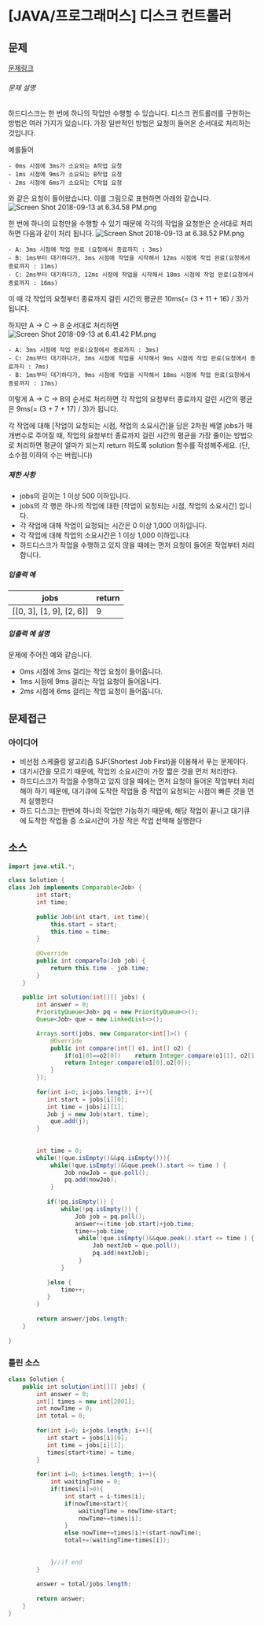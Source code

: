 # [JAVA/프로그래머스] 디스크 컨트롤러

## 문제

[문제링크](https://programmers.co.kr/learn/courses/30/lessons/42627#)

###### 문제 설명

하드디스크는 한 번에 하나의 작업만 수행할 수 있습니다. 디스크 컨트롤러를 구현하는 방법은 여러 가지가 있습니다. 가장 일반적인 방법은 요청이 들어온 순서대로 처리하는 것입니다.

예를들어

```
- 0ms 시점에 3ms가 소요되는 A작업 요청
- 1ms 시점에 9ms가 소요되는 B작업 요청
- 2ms 시점에 6ms가 소요되는 C작업 요청
```

와 같은 요청이 들어왔습니다. 이를 그림으로 표현하면 아래와 같습니다.
![Screen Shot 2018-09-13 at 6.34.58 PM.png](https://tva1.sinaimg.cn/large/0081Kckwgy1glb12euedsj312i0aaq3i.jpg)

한 번에 하나의 요청만을 수행할 수 있기 때문에 각각의 작업을 요청받은 순서대로 처리하면 다음과 같이 처리 됩니다.
![Screen Shot 2018-09-13 at 6.38.52 PM.png](https://tva1.sinaimg.cn/large/0081Kckwgy1glb12fgdv8j30yw0c675f.jpg)

```
- A: 3ms 시점에 작업 완료 (요청에서 종료까지 : 3ms)
- B: 1ms부터 대기하다가, 3ms 시점에 작업을 시작해서 12ms 시점에 작업 완료(요청에서 종료까지 : 11ms)
- C: 2ms부터 대기하다가, 12ms 시점에 작업을 시작해서 18ms 시점에 작업 완료(요청에서 종료까지 : 16ms)
```

이 때 각 작업의 요청부터 종료까지 걸린 시간의 평균은 10ms(= (3 + 11 + 16) / 3)가 됩니다.

하지만 A → C → B 순서대로 처리하면
![Screen Shot 2018-09-13 at 6.41.42 PM.png](https://tva1.sinaimg.cn/large/0081Kckwgy1glb12gd1poj311k0cuabb.jpg)

```
- A: 3ms 시점에 작업 완료(요청에서 종료까지 : 3ms)
- C: 2ms부터 대기하다가, 3ms 시점에 작업을 시작해서 9ms 시점에 작업 완료(요청에서 종료까지 : 7ms)
- B: 1ms부터 대기하다가, 9ms 시점에 작업을 시작해서 18ms 시점에 작업 완료(요청에서 종료까지 : 17ms)
```

이렇게 A → C → B의 순서로 처리하면 각 작업의 요청부터 종료까지 걸린 시간의 평균은 9ms(= (3 + 7 + 17) / 3)가 됩니다.

각 작업에 대해 [작업이 요청되는 시점, 작업의 소요시간]을 담은 2차원 배열 jobs가 매개변수로 주어질 때, 작업의 요청부터 종료까지 걸린 시간의 평균을 가장 줄이는 방법으로 처리하면 평균이 얼마가 되는지 return 하도록 solution 함수를 작성해주세요. (단, 소수점 이하의 수는 버립니다)

##### 제한 사항

- jobs의 길이는 1 이상 500 이하입니다.
- jobs의 각 행은 하나의 작업에 대한 [작업이 요청되는 시점, 작업의 소요시간] 입니다.
- 각 작업에 대해 작업이 요청되는 시간은 0 이상 1,000 이하입니다.
- 각 작업에 대해 작업의 소요시간은 1 이상 1,000 이하입니다.
- 하드디스크가 작업을 수행하고 있지 않을 때에는 먼저 요청이 들어온 작업부터 처리합니다.

##### 입출력 예

| jobs                     | return |
| ------------------------ | ------ |
| [[0, 3], [1, 9], [2, 6]] | 9      |

##### 입출력 예 설명

문제에 주어진 예와 같습니다.

- 0ms 시점에 3ms 걸리는 작업 요청이 들어옵니다.
- 1ms 시점에 9ms 걸리는 작업 요청이 들어옵니다.
- 2ms 시점에 6ms 걸리는 작업 요청이 들어옵니다.



## 문제접근

### 아이디어

- 비선점 스케줄링 알고리즘 SJF(Shortest Job First)을 이용해서 푸는 문제이다. 
- 대기시간을 모르기 때문에, 작업의 소요시간이 가장 짧은 것을 먼저 처리한다. 
- 하드디스크가 작업을 수행하고 있지 않을 때에는 먼저 요청이 들어온 작업부터 처리해야 하기 때문에, 대기큐에 도착한 작업들 중 작업이 요청되는 시점이 빠른 것을 먼저 실행한다
- 하드 디스크는 한번에 하나의 작업만 가능하기 때문에, 해당 작업이 끝나고 대기큐에 도착한 작업들 중  소요시간이 가장 작은 작업 선택해 실행한다  



## 소스



```java
import java.util.*;

class Solution {
class Job implements Comparable<Job> {
        int start;
        int time;
        
        public Job(int start, int time){
            this.start = start;
            this.time = time;
        }
        
        @Override
        public int compareTo(Job job) {
        	return this.time - job.time;
        }    
    }
    
    public int solution(int[][] jobs) {
        int answer = 0;
        PriorityQueue<Job> pq = new PriorityQueue<>();
        Queue<Job> que = new LinkedList<>();

        Arrays.sort(jobs, new Comparator<int[]>() {
        	@Override
        	public int compare(int[] o1, int[] o2) {
        		if(o1[0]==o2[0])	return Integer.compare(o1[1], o2[1]);
        		return Integer.compare(o1[0],o2[0]);
        	}
        });
            
        for(int i=0; i<jobs.length; i++){
           int start = jobs[i][0];
           int time = jobs[i][1];
           Job j = new Job(start, time);
            que.add(j);
        }
        
        
        int time = 0;
        while(!(que.isEmpty()&&pq.isEmpty())){
        	while(!que.isEmpty()&&que.peek().start <= time ) {
            	Job nowJob = que.poll();
            	pq.add(nowJob);
            }
            
           if(!pq.isEmpty()) {
               while(!pq.isEmpty()) {
        		   Job job = pq.poll();
        		   answer+=(time-job.start)+job.time;
        		   time+=job.time;
        	        while(!que.isEmpty()&&que.peek().start <= time ) {
               	        Job nextJob = que.poll();
               	        pq.add(nextJob);
                    }         
               }
 
           }else {
        	   time++;
           }
        }
        
        return answer/jobs.length;
    }
    
}
```



### 틀린 소스

```java
class Solution {
    public int solution(int[][] jobs) {
        int answer = 0;
        int[] times = new int[2001];
        int nowTime = 0;
        int total = 0;
        
        for(int i=0; i<jobs.length; i++){
           int start = jobs[i][0];
           int time = jobs[i][1];
           times[start+time] = time; 
        }
        
        for(int i=0; i<times.length; i++){
            int waitingTime = 0;
            if(times[i]>0){
                int start = i-times[i];
                if(nowTime>start){
                    waitingTime = nowTime-start;
                    nowTime+=times[i];
                }   
                else nowTime+=times[i]+(start-nowTime);
                total+=(waitingTime+times[i]);
                
                
            }//if end 
        }
        
        answer = total/jobs.length;
        
        return answer;
    }
}
```

